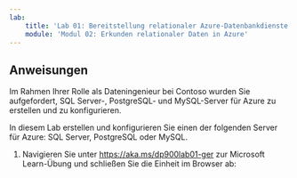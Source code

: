 ```yaml
---
lab:
    title: 'Lab 01: Bereitstellung relationaler Azure-Datenbankdienste'
    module: 'Modul 02: Erkunden relationaler Daten in Azure'
---
```


## Anweisungen
Im Rahmen Ihrer Rolle als Dateningenieur bei Contoso wurden Sie aufgefordert, SQL Server-, PostgreSQL- und MySQL-Server für Azure zu erstellen und zu konfigurieren.

In diesem Lab erstellen und konfigurieren Sie einen der folgenden Server für Azure: SQL Server, PostgreSQL oder MySQL.

1.	Navigieren Sie unter https://aka.ms/dp900lab01-ger zur Microsoft Learn-Übung und schließen Sie die Einheit im Browser ab: 
